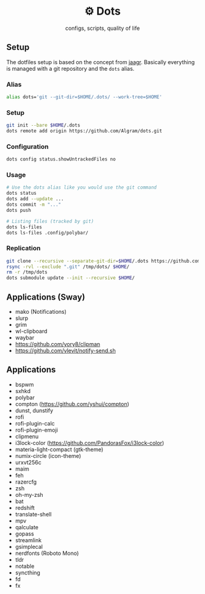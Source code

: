 <h1 align="center">
  ⚙️ Dots
</h1>

<p align="center">
  configs, scripts, quality of life
</p>

## Setup
The dotfiles setup is based on the concept from [jaagr](https://github.com/jaagr/dots). Basically everything is managed with a git repository and the `dots` alias.
### Alias
```sh
alias dots='git --git-dir=$HOME/.dots/ --work-tree=$HOME'
```

### Setup
```sh
git init --bare $HOME/.dots
dots remote add origin https://github.com/Algram/dots.git
```

### Configuration
```sh
dots config status.showUntrackedFiles no
```

### Usage
```sh
# Use the dots alias like you would use the git command
dots status
dots add --update ...
dots commit -m "..."
dots push

# Listing files (tracked by git)
dots ls-files
dots ls-files .config/polybar/
```

### Replication
```sh
git clone --recursive --separate-git-dir=$HOME/.dots https://github.com/Algram/dots.git /tmp/dots
rsync -rvl --exclude ".git" /tmp/dots/ $HOME/
rm -r /tmp/dots
dots submodule update --init --recursive $HOME/
```

## Applications (Sway)
- mako (Notifications)
- slurp
- grim
- wl-clipboard
- waybar
- https://github.com/yory8/clipman
- https://github.com/vlevit/notify-send.sh

## Applications
- bspwm
- sxhkd
- polybar
- compton (https://github.com/yshui/compton)
- dunst, dunstify
- rofi
- rofi-plugin-calc
- rofi-plugin-emoji
- clipmenu
- i3lock-color (https://github.com/PandorasFox/i3lock-color)
- materia-light-compact (gtk-theme)
- numix-circle (icon-theme)
- urxvt256c
- maim
- feh
- razercfg
- zsh
- oh-my-zsh
- bat
- redshift
- translate-shell
- mpv
- qalculate
- gopass
- streamlink
- gsimplecal
- nerdfonts (Roboto Mono)
- tldr
- notable
- syncthing
- fd
- fx
